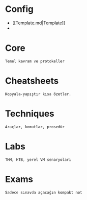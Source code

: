 # Config

- [[Template.md|Template]]
- 

# Core 

	Temel kavram ve protokeller


# Cheatsheets
	Kopyala-yapıştır kısa özetler.


# Techniques
	Araçlar, komutlar, prosedür


# Labs
	THM, HTB, yerel VM senaryoları


# Exams 
	Sadece sınavda açacağın kompakt not





